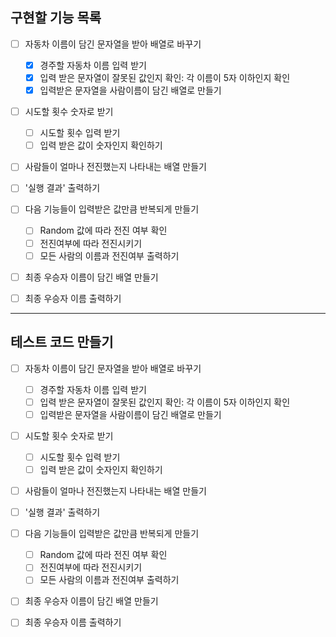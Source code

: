 **구현할 기능 목록**
---
- [ ] 자동차 이름이 담긴 문자열을 받아 배열로 바꾸기<br>
  - [x] 경주할 자동차 이름 입력 받기
  - [x] 입력 받은 문자열이 잘못된 값인지 확인: 각 이름이 5자 이하인지 확인
  - [x] 입력받은 문자열을 사람이름이 담긴 배열로 만들기

- [ ] 시도할 횟수 숫자로 받기
  - [ ] 시도할 횟수 입력 받기
  - [ ] 입력 받은 값이 숫자인지 확인하기

- [ ] 사람들이 얼마나 전진했는지 나타내는 배열 만들기

- [ ] '실행 결과' 출력하기

- [ ] 다음 기능들이 입력받은 값만큼 반복되게 만들기
  - [ ] Random 값에 따라 전진 여부 확인
  - [ ] 전진여부에 따라 전진시키기
  - [ ] 모든 사람의 이름과 전진여부 출력하기

- [ ] 최종 우승자 이름이 담긴 배열 만들기

- [ ] 최종 우승자 이름 출력하기

---
**테스트 코드 만들기** 
---

- [ ] 자동차 이름이 담긴 문자열을 받아 배열로 바꾸기<br>
  - [ ] 경주할 자동차 이름 입력 받기
  - [ ] 입력 받은 문자열이 잘못된 값인지 확인: 각 이름이 5자 이하인지 확인
  - [ ] 입력받은 문자열을 사람이름이 담긴 배열로 만들기

- [ ] 시도할 횟수 숫자로 받기
  - [ ] 시도할 횟수 입력 받기
  - [ ] 입력 받은 값이 숫자인지 확인하기

- [ ] 사람들이 얼마나 전진했는지 나타내는 배열 만들기

- [ ] '실행 결과' 출력하기

- [ ] 다음 기능들이 입력받은 값만큼 반복되게 만들기
  - [ ] Random 값에 따라 전진 여부 확인
  - [ ] 전진여부에 따라 전진시키기
  - [ ] 모든 사람의 이름과 전진여부 출력하기

- [ ] 최종 우승자 이름이 담긴 배열 만들기

- [ ] 최종 우승자 이름 출력하기
